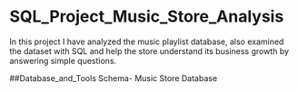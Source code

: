 # SQL_Project_Music_Store_Analysis

In this project I have analyzed the music playlist database, also examined the dataset with SQL and help the store understand its business growth by answering simple questions.

##Database_and_Tools
Schema- Music Store Database
